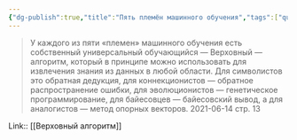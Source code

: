 ```yaml
---
{"dg-publish":true,"title":"Пять племён машинного обучения","tags":["quotes"],"date":"2021-06-14T20:31:05+03:00","modified_at":"2023-01-08T20:18:48+04:00","alias":"Пять племён машинного обучения","permalink":"/quotes/202106142032/","dgPassFrontmatter":true}
---
```



> У каждого из пяти «племен» машинного обучения есть собственный универсальный обучающийся — Верховный — алгоритм, который в принципе можно использовать для извлечения знания из данных в любой области. Для символистов это обратная дедукция, для коннекционистов — обратное распространение ошибки, для эволюционистов — генетическое программирование, для байесовцев — байесовский вывод, а для аналогистов — метод опорных векторов.
	2021-06-14 стр. 13

Link:: [[Верховный алгоритм]]
